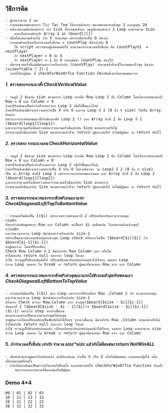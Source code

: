 <p align="left"> 
 
## วิธีการคิด

	- ผู้เล่นจำนวน 2 คน
	- กำหนดขนาดของตาราง Tic Tac Toe ได้จากหน้าแรก ขนาดของตารางต่ำสุด 3 และสูงสุด 20
	- หน้าเล่นเกมส์แสดงตาราง จาก Size ที่กำหนดเข้ามา วนลูปแสดงตาราง 2 Loop ตามจำนวน Size 
	    และเก็บค่าลงตัวแปร Array 2 มิติ (board[][]) 
	- เมื่อเริ่มเล่นเกมส์จะเริ่ม จาก X ก่อนเสมอ ต่อจากนั้นจะเป็น O คิดจาก
      กำหนดตัวแปรมาเก็บจำนวนครั้งที่เล่น = countPlay มีค่าเท่ากับ 0 
		ใช้ script ตรวจสอบผู้เล่นคนต่อไป คำนวณจากจำนวนครั้งที่เล่น คือ countPlay%2  = nextPlayer
		ถ้า nextPlayer = 0 คือ X
		ถ้า nextPlayer = 1 คือ O และเพิ่มค่า countPlay ต่อๆไป	
	- เมื่อจำนวนครั้งที่เล่นมีค่ามากกว่าหรือเท่ากับ (countPlay) จำนวนครั้งที่จะมีโอกาสชนะเร็วสุด คิดจาก (sizeoftable * 2)-1
	  จะส่งไปหาผู้ชนะ ที่ checkForWinOrTie Function ที่ฟังก์ชันนี้จะเริ่มหาคนชนะจาก

#####  1. ตรวจสอบจากแนวตั้ง CheckVerticalValue   
	- วนลูป 2 ชั้นตาม size ของตาราง Loop แรกคือ Row Loop 2 คือ Column โดยเริ่มจากตำแหน่งที่ Row = 0 และ Column = 0 
	ถ้าค่าที่รับเข้ามาเป็นค่าว่างก็จะออกจาก Loop 2 เพื่อไปขึ้นแถวใหม่  
	ถ้าค่าที่รับเข้ามามีค่าจะตรวจสอบว่าเป็น X หรือ O และวน Loop ที่ 2 (0 ถึง < size) ให้เป็น Array ตัวแรก 
	เพราะเราจะหาค่าตามแนวตั้งจึงต้องอาศัย Loop 2 () และ Array ตัวที่ 2 คือ Loop ที่ 1 ($board[loop2][loop1])
	และบวกจำนวนครั้งเพื่อตรวจสอบว่าจำนวนครั้งนั้นเท่ากับ Size ของตารางหรือไม่
	ถ้าจำนวนครั้งนั้นเท่ากับ Size ของตารางแล้วก็จะ return ผู้ชนะกลับไป ถ้าไม่มีผู้ชนะ จะ return null
    
#####  2. ตรวจสอบ จากแนวนอน CheckHorizontalValue
	- วนลูป 2 ชั้นตาม size ของตาราง Loop แรกคือ Row Loop 2 คือ Column โดยเริ่มจากตำแหน่งที่ Row = 0 และ Column = 0 
	ถ้าค่าที่รับเข้ามาเป็นค่าว่างก็จะออกจาก Loop 2 เพื่อไปขึ้นแถวใหม่
	ถ้าค่าที่รับเข้ามามีค่าจะตรวจสอบว่าเป็น X หรือ O โดยจะคิดจาก วน Loop2 ที่ 2 (0 ถึง < size)   
	เป็น ค่า Array ตัวที่1 Loop 1 เพราะเราจะหาค่าตามแนวนอน และ Array ตัวที่ 2 คือ Loop 2 ($board[loop1][loop2])
	และบวกจำนวนครั้งเพื่อตรวจสอบว่าจำนวนครั้งนั้นเท่ากับ Size ของตาราง
	ถ้าจำนวนครั้งนั้นเท่ากับ Size ของตารางแล้วก็จะ return ผู้ชนะกลับไป ถ้าไม่มีผู้ชนะ จะ return null  
  
##### 3. ตรวจสอบจากแนวทแยงจากซ้ายตัวบนแถวแรก CheckDiagonalLeftTopToBottomValue

	- กำหนดเริ่มต้นเป็น 1($i) เพราะจะตรวจสอบแถวที่ 2 เปรียบเทียบกับแถวแรกบนสุด
    <sub>
    สังเกตว่าลำดับมุมทแยง Row และ Column จะเป็นค่า $i เหมือนกัน ไล่ลงมาจนด้านล่างสุด)
    </sub>
	และจำนวนการวน Loop มีค่าน้อยกว่าหรือเท่ากับ size-1   
	เพราะเป็นแนวทแยงบนซ้ายสุดลงล่างสุด Loop check ครั้งแรกจึงเป็น ($board[$i][$i] != $board[$i-1][$i-1])  
	หาผู้ชนะจาก โดยเปรียบเทียบ 
	Check Row Column ที่ 2 มีค่าเท่ากับ Row Column แรก หรือไม่ 
	ถ้าไม่เท่ากัน return null ออกจาก loop ไปเลย
	ถ้าใช่ จะวนลูปไปยังลำดับถัดไป เปรียบเทียบค่ากับลำดับก่อนหน้าไปเรื่อยๆ จนครบ Loop
	ถ้าวน Loop จนครบ ไม่ break จะ return ผู้ชนะที่ตำแหน่ง Row แรก และ Column 

#####  4. ตรวจสอบจากแนวทแยงจากซ้ายตัวล่างสุดแถวแรกไปข้างบนตัวสุดท้ายของแถว CheckDiagonalLeftBottomToTopValue

	- กำหนดเริ่มต้นเป็น 1($i) ของ Loop เพราะจะเปรียบเทียบ Row ,Column 2 กับ แถวแรกล่างสุด  
	และจำนวนการวน Loop มีค่าน้อยกว่าหรือเท่ากับ size-1
	ครั้งแรก Check ค่าจาก Row,Column แรก ล่างสุด($board[$size - $i][$i-1]) 
	กับแถวที่ 2 ($board[$size - $i - 1][$i]!= $board[$size - $i][$i-1]) 
    ($i-1) เพราะไล่ step จากล่างขึ้นบน
	ของตารางเพราะเป็นแนวทแยงล่างสุดไปบนสุด
	หาผู้ชนะจากโดยเปรียบเทียบเป็นขั้นบันไดไปเรื่อยๆ จากล่างขึ้นบน มีค่าเท่ากับ Row ,Column ก่อนหน้าหรือไม่
	ถ้าไม่เท่ากัน return null ออกจาก loop ไปเลย
	ถ้าใช่ จะวนลูปไปยังลำดับก่อนหน้า เปรียบเทียบค่ากับลำดับก่อนหน้าไปเรื่อยๆ จนครบ Loop ตามจำนวน size 
	ถ้าวน Loop จนครบ ไม่ break จะ return ผู้ชนะที่ตำแหน่ง Row แรก และ Column

##### 5. ถ้าจำนวนครั้งที่เล่น เท่ากับ จำนวน size*size แล้วยังไม่มีคนชนะ return NotWinALL

	- เมื่อส่งค่ามาหาผู้ชนะเรียบร้อยแล้ว ค่าที่ส่งกลับมา ถ้าเป็น X หรือ O หรือไม่มีคนชนะ และแสดงปุ่มให้ คลิ๊ก เพื่อเล่นเกมส์อีกครั้ง
	- ถ้าค่าที่ส่งกลับมาเป็นค่าว่างก็จะเล่นไปอีกครั้ง และส่งค่ากลับไป checkForWinOrTie Function อีกครั้ง 
		จนกว่าจะครบจำนวนที่ต้องเล่นหรือมีผู้ชนะ
     
### Demo 4*4

    00 | 01 | 02 | 03  
    10 | 11 | 12 | 13  
    20 | 21 | 22 | 23     
    30 | 31 | 32 | 33 
</p>
     
    
